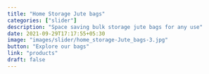 ```yaml
---
title: "Home Storage Jute bags"
categories: ["slider"]
description: "Space saving bulk storage jute bags for any use"
date: 2021-09-29T17:17:55+05:30
image: "images/slider/home_storage-Jute_bags-3.jpg"
button: "Explore our bags"
link: "products"
draft: false
---
```

